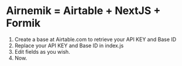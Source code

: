 # Airnemik = Airtable + NextJS + Formik

1. Create a base at Airtable.com to retrieve your API KEY and Base ID
2. Replace your API KEY and Base ID in index.js
3. Edit fields as you wish.
4. Now.
